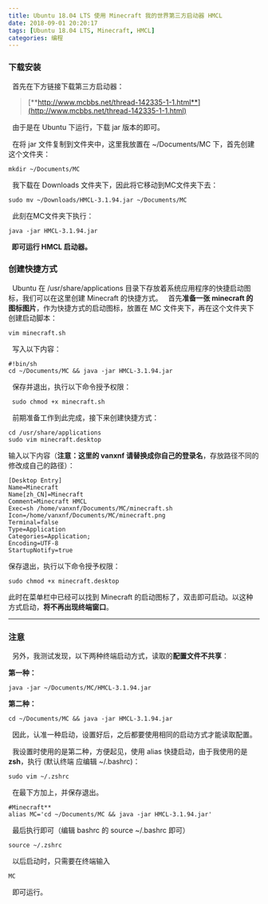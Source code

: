 ```yaml
---
title: Ubuntu 18.04 LTS 使用 Minecraft 我的世界第三方启动器 HMCL
date: 2018-09-01 20:20:17
tags: [Ubuntu 18.04 LTS, Minecraft, HMCL]
categories: 编程
---
```

### 下载安装
&nbsp;&nbsp;首先在下方链接下载第三方启动器：

> [**http://www.mcbbs.net/thread-142335-1-1.html**](http://www.mcbbs.net/thread-142335-1-1.html)

&nbsp;&nbsp;由于是在 Ubuntu 下运行，下载 jar 版本的即可。

&nbsp;&nbsp;在将 jar 文件复制到文件夹中，这里我放置在 ~/Documents/MC 下，首先创建这个文件夹：
```
mkdir ~/Documents/MC
```
&nbsp;&nbsp;我下载在 Downloads 文件夹下，因此将它移动到MC文件夹下去：
```
sudo mv ~/Downloads/HMCL-3.1.94.jar ~/Documents/MC
```
&nbsp;&nbsp;此刻在MC文件夹下执行：
```
java -jar HMCL-3.1.94.jar 
```
**&nbsp;&nbsp;即可运行 HMCL 启动器。**

### 创建快捷方式
&nbsp;&nbsp;Ubuntu 在 /usr/share/applications 目录下存放着系统应用程序的快捷启动图标，我们可以在这里创建 Minecraft 的快捷方式。
&nbsp;&nbsp;首先**准备一张 minecraft 的图标图片**，作为快捷方式的启动图标，放置在 MC 文件夹下，再在这个文件夹下创建启动脚本：
```
vim minecraft.sh
```
&nbsp;&nbsp;写入以下内容：
```
#!bin/sh
cd ~/Documents/MC && java -jar HMCL-3.1.94.jar
```
&nbsp;&nbsp;保存并退出，执行以下命令授予权限：
```
 sudo chmod +x minecraft.sh
```
&nbsp;&nbsp;前期准备工作到此完成，接下来创建快捷方式：
```
cd /usr/share/applications
sudo vim minecraft.desktop
```
输入以下内容（**注意：这里的 vanxnf 请替换成你自己的登录名**，存放路径不同的修改成自己的路径）：
```
[Desktop Entry]
Name=Minecraft
Name[zh_CN]=Minecraft
Comment=Minecraft HMCL
Exec=sh /home/vanxnf/Documents/MC/minecraft.sh
Icon=/home/vanxnf/Documents/MC/minecraft.png
Terminal=false
Type=Application
Categories=Application;
Encoding=UTF-8
StartupNotify=true
```
保存退出，执行以下命令授予权限：
```
sudo chmod +x minecraft.desktop
```
此时在菜单栏中已经可以找到 Minecraft 的启动图标了，双击即可启动。以这种方式启动，**将不再出现终端窗口**。

---

### 注意

&nbsp;&nbsp;另外，我测试发现，以下两种终端启动方式，读取的**配置文件不共享**：

**第一种：**
```
java -jar ~/Documents/MC/HMCL-3.1.94.jar
```
**第二种：**
```
cd ~/Documents/MC && java -jar HMCL-3.1.94.jar
```
&nbsp;&nbsp;因此，认准一种启动，设置好后，之后都要使用相同的启动方式才能读取配置。

&nbsp;&nbsp;我设置时使用的是第二种，方便起见，使用 alias 快捷启动，由于我使用的是**zsh**，执行 (默认终端 应编辑 ~/.bashrc)：
```
sudo vim ~/.zshrc
```
&nbsp;&nbsp;在最下方加上，并保存退出。
```
#Minecraft**
alias MC='cd ~/Documents/MC && java -jar HMCL-3.1.94.jar'
```
&nbsp;&nbsp;最后执行即可（编辑 bashrc 的 source ~/.bashrc 即可）
```
source ~/.zshrc
```
&nbsp;&nbsp;以后启动时，只需要在终端输入 
```
MC
```
&nbsp;&nbsp;即可运行。
